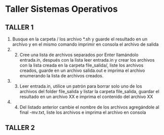 # Taller Sistemas Operativos

****TALLER 1****
-----
1. Busque en la carpeta / los archivo *.sh y guarde el resultado en un archivo y en el mismo comando imprimir en consola el archivo de salida
2. 2.	Cree una lista de archivos separados por Enter llamándolo entrada.in, después con la lista leer entrada.in y crear los archivos con la lista creada en la carpeta file_salida/, liste los archivos creados, guarde en un archivo salida.out e imprima el archivo  enumerando la lista de archivos creados.
3. 3.	Leer entrada.in, utilice un patrón para borrar solo uno de los archivos del folder file_salida y listar la carpeta file_salida, guardar el resultado en un archivo XX  e imprima el contenido del archivo XX
4. 4.	Del listado anterior cambie el nombre de los archivos agregándole al final -mv.txt, liste los archivos e imprima el archivo en consola

****TALLER 2****
-----
